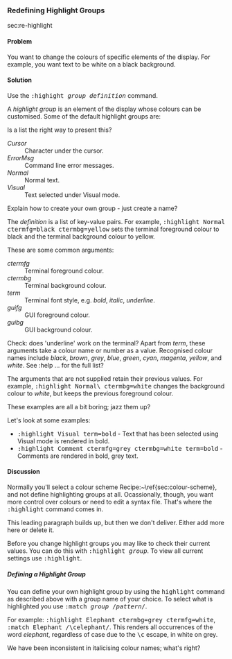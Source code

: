 ### Redefining Highlight Groups

<span class="label">sec:re-highlight</span>

<h4>Problem</h4>

You want to change the colours of specific elements of the display. For
example, you want text to be white on a black background.

<h4>Solution</h4>

Use the <kbd>:highight <var>group</var> <var>definition</var></kbd> command.

A <i>highlight group</i> is an element of the display whose colours can be
customised. Some of the default highlight groups are:

<span class="todo">Is a list the right way to present this?</span>

<dl>
  <dt><i>Cursor</i></dt>
  <dd>Character under the cursor.</dd>  
  <dt><i>ErrorMsg</i></dt>
  <dd>Command line error messages.</dd>  
  <dt><i>Normal</i></dt>
  <dd>Normal text.</dd>
  <dt><i>Visual</i></dt>
  <dd>Text selected under Visual mode.</dd>
</dl>

<span class="todo">Explain how to create your own group - just create a name?</span>

The <i>definition</i> is a list of key-value pairs. For example, <kbd>:highlight Normal
ctermfg=black ctermbg=yellow</kbd> sets the terminal foreground colour to black and
the terminal background colour to yellow. 

These are some common arguments:

<dl>
  <dt><i>ctermfg</i></dt>
  <dd>Terminal foreground colour.</dd>
  <dt><i>ctermbg</i></dt>
  <dd>Terminal background colour.</dd>
  <dt><i>term</i></dt>
  <dd>Terminal font style, e.g. <i>bold</i>, <i>italic</i>,
  <i>underline</i>.</dd>
  <dt><i>guifg</i></dt>
  <dd>GUI foreground colour.</dd>
  <dt><i>guibg</i></dt>
  <dd>GUI background colour.</dd>
</dl>  

<span class="todo">Check: does 'underline' work on the terminal?</span>
Apart from <i>term</i>, these arguments take a colour name or number as a value.
Recognised colour names include <i>black</i>, <i>brown</i>, <i>grey</i>,
<i>blue</i>, <i>green</i>, <i>cyan</i>, <i>magenta</i>,
<i>yellow</i>, and <i>white</i>. <span class="todo">See :help ... for the full
  list?</span>

The arguments that are not supplied retain their previous values. For example,
<kbd>:highlight Normal\\ ctermbg=white</kbd> changes the background colour to
<i>white</i>, but keeps the previous foreground colour.

<span class="todo">These examples are all a bit boring; jazz them
  up?</span>

Let's look at some examples:

<ul>
  <li><kbd>:highlight Visual term=bold</kbd> - Text that has been selected using
  Visual mode is rendered in bold.</li>  
  <li><kbd>:highlight Comment ctermfg=grey ctermbg=white term=bold</kbd> -
  Comments are rendered in bold, grey text.</li>
</ul>

<h4>Discussion</h4>

Normally you'll select a colour scheme <span
  class="footnote">Recipe:~\ref{sec:colour-scheme}</span>, and not define
highlighting groups at all. Ocassionally, though, you want more control over
colours or need to edit a syntax file.  That's where the <kbd>:highlight</kbd> command
comes in.

<span class="todo">This leading paragraph builds up, but then we don't deliver. Either
  add more here or delete it.</span>

Before you change highlight groups you may like to check their current values.
You can do this with <kbd>:highlight <var>group</var></kbd>. To view all current settings use
<kbd>:highlight</kbd>.

<div class="callout">

<h5>Defining a Highlight Group</h5>

You can define your own highlight group by using the <kbd>highlight</kbd> command as described above with a group name of your choice. To select what is highlighted you use <kbd>:match <var>group</var> /<var>pattern</var>/</kbd>. 

For example: <kbd>:highlight Elephant ctermbg=grey ctermfg=white</kbd>,
<kbd>:match Elephant /\celephant/</kbd>. This renders all occurrences of the word <i>elephant</i>, regardless of case due to the <kbd>\c</kbd> escape, in white on grey.

</div>

<span class="todo">We have been inconsistent in italicising colour names; what's right?</span>
